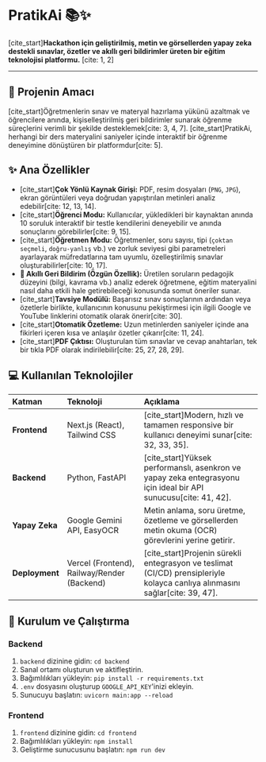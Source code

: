 # PratikAi 📚✨

[cite_start]**Hackathon için geliştirilmiş, metin ve görsellerden yapay zeka destekli sınavlar, özetler ve akıllı geri bildirimler üreten bir eğitim teknolojisi platformu.** [cite: 1, 2]

---

## 🎯 Projenin Amacı

[cite_start]Öğretmenlerin sınav ve materyal hazırlama yükünü azaltmak ve öğrencilere anında, kişiselleştirilmiş geri bildirimler sunarak öğrenme süreçlerini verimli bir şekilde desteklemek[cite: 3, 4, 7]. [cite_start]PratikAi, herhangi bir ders materyalini saniyeler içinde interaktif bir öğrenme deneyimine dönüştüren bir platformdur[cite: 5].

## ✨ Ana Özellikler

-   [cite_start]**Çok Yönlü Kaynak Girişi:** PDF, resim dosyaları (`PNG`, `JPG`), ekran görüntüleri veya doğrudan yapıştırılan metinleri analiz edebilir[cite: 12, 13, 14].
-   [cite_start]**Öğrenci Modu:** Kullanıcılar, yükledikleri bir kaynaktan anında 10 soruluk interaktif bir testle kendilerini deneyebilir ve anında sonuçlarını görebilirler[cite: 9, 15].
-   [cite_start]**Öğretmen Modu:** Öğretmenler, soru sayısı, tipi (`çoktan seçmeli`, `doğru-yanlış` vb.) ve zorluk seviyesi gibi parametreleri ayarlayarak müfredatlarına tam uyumlu, özelleştirilmiş sınavlar oluşturabilirler[cite: 10, 17].
-   **🧠 Akıllı Geri Bildirim (Özgün Özellik):** Üretilen soruların pedagojik düzeyini (bilgi, kavrama vb.) analiz ederek öğretmene, eğitim materyalini nasıl daha etkili hale getirebileceği konusunda somut öneriler sunar.
-   [cite_start]**Tavsiye Modülü:** Başarısız sınav sonuçlarının ardından veya özetlerle birlikte, kullanıcının konusunu pekiştirmesi için ilgili Google ve YouTube linklerini otomatik olarak önerir[cite: 30].
-   [cite_start]**Otomatik Özetleme:** Uzun metinlerden saniyeler içinde ana fikirleri içeren kısa ve anlaşılır özetler çıkarır[cite: 11, 24].
-   [cite_start]**PDF Çıktısı:** Oluşturulan tüm sınavlar ve cevap anahtarları, tek bir tıkla PDF olarak indirilebilir[cite: 25, 27, 28, 29].

## 💻 Kullanılan Teknolojiler

| Katman | Teknoloji | Açıklama |
| :--- | :--- | :--- |
| **Frontend** | Next.js (React), Tailwind CSS | [cite_start]Modern, hızlı ve tamamen responsive bir kullanıcı deneyimi sunar[cite: 32, 33, 35]. |
| **Backend** | Python, FastAPI | [cite_start]Yüksek performanslı, asenkron ve yapay zeka entegrasyonu için ideal bir API sunucusu[cite: 41, 42]. |
| **Yapay Zeka** | Google Gemini API, EasyOCR | Metin anlama, soru üretme, özetleme ve görsellerden metin okuma (OCR) görevlerini yerine getirir. |
| **Deployment**| Vercel (Frontend), Railway/Render (Backend) | [cite_start]Projenin sürekli entegrasyon ve teslimat (CI/CD) prensipleriyle kolayca canlıya alınmasını sağlar[cite: 39, 47]. |

## 🚀 Kurulum ve Çalıştırma

### Backend
1.  `backend` dizinine gidin: `cd backend`
2.  Sanal ortamı oluşturun ve aktifleştirin.
3.  Bağımlılıkları yükleyin: `pip install -r requirements.txt`
4.  `.env` dosyasını oluşturup `GOOGLE_API_KEY`'inizi ekleyin.
5.  Sunucuyu başlatın: `uvicorn main:app --reload`

### Frontend
1.  `frontend` dizinine gidin: `cd frontend`
2.  Bağımlılıkları yükleyin: `npm install`
3.  Geliştirme sunucusunu başlatın: `npm run dev`
